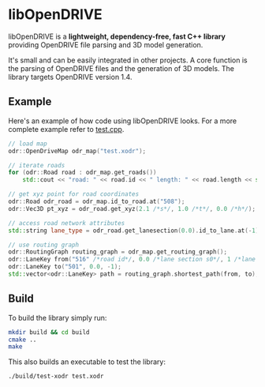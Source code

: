 # libOpenDRIVE
libOpenDRIVE is a **lightweight, dependency-free, fast C++ library** providing OpenDRIVE file parsing and 3D model generation. 

It's small and can be easily integrated in other projects. A core function is the parsing of OpenDRIVE files and the generation of 3D models. The library targets OpenDRIVE version 1.4.

## Example
Here's an example of how code using libOpenDRIVE looks. For a more complete example refer to [test.cpp](test.cpp).

```c++
// load map
odr::OpenDriveMap odr_map("test.xodr");

// iterate roads
for (odr::Road road : odr_map.get_roads())
    std::cout << "road: " << road.id << " length: " << road.length << std::endl;

// get xyz point for road coordinates
odr::Road odr_road = odr_map.id_to_road.at("508");
odr::Vec3D pt_xyz = odr_road.get_xyz(2.1 /*s*/, 1.0 /*t*/, 0.0 /*h*/);

// access road network attributes
std::string lane_type = odr_road.get_lanesection(0.0).id_to_lane.at(-1).type;

// use routing graph
odr::RoutingGraph routing_graph = odr_map.get_routing_graph();
odr::LaneKey from("516" /*road id*/, 0.0 /*lane section s0*/, 1 /*lane id*/);
odr::LaneKey to("501", 0.0, -1);
std::vector<odr::LaneKey> path = routing_graph.shortest_path(from, to);
```

## Build
To build the library simply run:
```bash
mkdir build && cd build
cmake ..
make
```

This also builds an executable to test the library:
```bash
./build/test-xodr test.xodr
```
